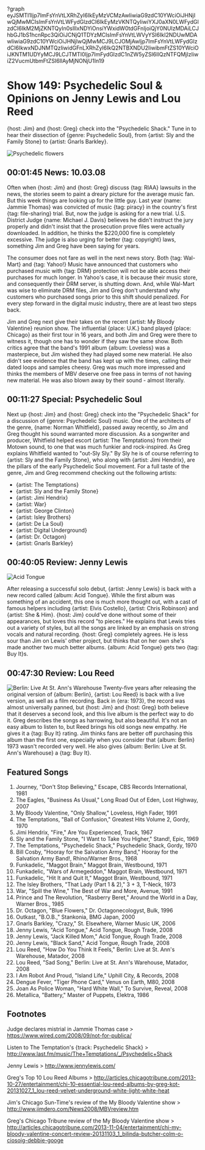 ?graph eyJSMTI1Ijp7ImFsYnVtLXRhZyI6IkEyMzVCMzAwIiwiaG9zdC10YWciOiJHNjIwQjMwMCIsImFsYnVtLWFydGlzdCI6IkEyMzVKNTQyIiwiYXJ0aXN0LWFydGlzdCI6IkM2MjZKNTQyIn0sIlIxNDYiOnsiYWxidW0tdGFnIjoiQjY0NUIzMDAiLCJhbGJ1bS1hcnRpc3QiOiJCNjQ1TDYzMCIsImFsYnVtLWVyYSI6IkI2NDUwMDAwIiwiaG9zdC10YWciOiJHNjIwQjMwMCJ9LCJOMjAwIjp7ImFsYnVtLWFydGlzdCI6IkwxNDJNMTQzIiwidGFnLXRhZyI6IkQ2NTBXNDU2IiwibmFtZS10YWciOiJKNTM1UDYyMCJ9LCJTMTI0Ijp7ImFydGlzdC1nZW5yZSI6IlQzNTFQMjIzIiwiZ2VucmUtbmFtZSI6IlAyMjNONjU1In19

# Show 149: Psychedelic Soul & Opinions on Jenny Lewis and Lou Reed
{host: Jim} and {host: Greg} check into the  "Psychedelic Shack."  Tune in to hear their dissection of {genre: Psychedelic Soul}, from {artist: Sly and the Family Stone} to {artist: Gnarls Barkley}.

![Psychedelic flowers](http://static.soundopinions.org/images/2009/psychedelic.jpg)

## 00:01:45 News: 10.03.08
Often when {host: Jim} and {host: Greg} discuss {tag: RIAA} lawsuits in the news, the stories seem to paint a dreary picture for the average music fan. But this week things are looking up for the little guy. Last year {name: Jammie Thomas} was convicted of music {tag: piracy} in the country's first {tag: file-sharing} trial. But, now the judge is asking for a new trial. U.S. District Judge {name: Michael J. Davis} believes he didn't instruct the jury properly and didn't insist that the prosecution prove files were actually downloaded. In addition, he thinks the $220,000 fine is completely excessive. The judge is also urging for better {tag: copyright} laws, something Jim and Greg have been saying for years.

The consumer does not fare as well in the next news story. Both {tag: Wal-Mart} and {tag: Yahoo!} Music have announced that customers who purchased music with {tag: DRM} protection will not be able access their purchases for much longer. In Yahoo's case, it is because their music store, and consequently their DRM server, is shutting down. And, while Wal-Mart was wise to eliminate DRM files, Jim and Greg don't understand why customers who purchased songs prior to this shift should penalized. For every step forward in the digital music industry, there are at least two steps back.

Jim and Greg next give their takes on the recent {artist: My Bloody Valentine} reunion show. The influential {place: U.K.} band played {place: Chicago} as their first tour in 16 years, and both Jim and Greg were there to witness it, though one has to wonder if they saw the same show. Both critics agree that the band's 1991 album {album: Loveless} was a masterpiece, but Jim wished they had played some new material. He also didn't see evidence that the band has kept up with the times, calling their dated loops and samples cheesy. Greg was much more impressed and thinks the members of MBV deserve one free pass in terms of not having new material. He was also blown away by their sound - almost literally.

## 00:11:27 Special: Psychedelic Soul
Next up {host: Jim} and {host: Greg} check into the "Psychedelic Shack" for a discussion of {genre: Psychedelic Soul} music. One of the architects of the genre, {name: Norman Whitfield}, passed away recently, so Jim and Greg thought his sound warranted more discussion. As a songwriter and producer, Whitfield helped escort {artist: The Temptations} from their Motown sound, to one that was much funkier and rock-inspired. As Greg explains Whitfield wanted to "out-Sly Sly." By Sly he is of course referring to {artist: Sly and the Family Stone}, who along with {artist: Jimi Hendrix}, are the pillars of the early Psychedelic Soul movement. For a full taste of the genre, Jim and Greg recommend checking out the following artists:

- {artist: The Temptations}
- {artist: Sly and the Family Stone}
- {artist: Jimi Hendrix}
- {artist: War}
- {artist: George Clinton}
- {artist: Isley Brothers}
- {artist: De La Soul}
- {artist: Digital Underground}
- {artist: Dr. Octagon}
- {artist: Gnarls Barkley} 

## 00:40:05 Review: Jenny Lewis
![Acid Tongue](http://is3.mzstatic.com/image/thumb/Music/v4/83/ae/04/83ae043f-6cce-a669-6238-4beb4f83bf50/source/600x600bb.jpg "117038088/290663714")

After releasing a successful solo debut, {artist: Jenny Lewis} is back with a new record called {album: Acid Tongue}. While the first album was something of an accident, this one is much more thought out, with a cast of famous helpers including {artist: Elvis Costello}, {artist: Chris Robinson} and {artist: She & Him}. {host: Jim} could've done without some of their appearances, but loves this record "to pieces." He explains that Lewis tries out a variety of styles, but all the songs are linked by an emphasis on strong vocals and natural recording. {host: Greg} completely agrees. He is less sour than Jim on Lewis' other project, but thinks that on her own she's made another two much better albums. {album: Acid Tongue} gets two {tag: Buy It}s.

## 00:47:30 Review: Lou Reed
![Berlin: Live At St. Ann's Warehouse](http://a3.mzstatic.com/us/r30/Features/3f/da/9d/dj.fewszlhj.600x600-75.jpg "167203/290765507")
Twenty-five years after releasing the original version of {album: Berlin}, {artist: Lou Reed} is back with a live version, as well as a film recording. Back in {era: 1973}, the record was almost universally panned, but {host: Jim} and {host: Greg} both believe that it deserves a second look, and this live album is the perfect way to do it. Greg describes the songs as harrowing, but also beautiful. It's not an easy album to listen to, but Reed brings his old songs new empathy. He gives it a {tag: Buy It} rating. Jim thinks fans are better off purchasing this album than the first one, especially when you consider that {album: Berlin} 1973 wasn't recorded very well. He also gives {album: Berlin: Live at St. Ann's Warehouse} a {tag: Buy It}.

## Featured Songs
1. Journey, "Don't Stop Believing," Escape, CBS Records International, 1981
2. The Eagles, "Business As Usual," Long Road Out of Eden, Lost Highway, 2007
3. My Bloody Valentine, "Only Shallow," Loveless, High Fader, 1991
4. The Temptations, "Ball of Confusion," Greatest Hits Volume 2, Gordy, 1970
5. Jimi Hendrix, "Fire," Are You Experienced, Track, 1967
6. Sly and the Family Stone, "I Want to Take You Higher," Stand!, Epic, 1969
7. The Temptations, "Psychedelic Shack," Psychedelic Shack, Gordy, 1970
8. Bill Cosby, "Hooray for the Salvation Army Band," Hooray for the Salvation Army Band!, Rhino/Warner Bros., 1968
9. Funkadelic, "Maggot Brain," Maggot Brain, Westbound, 1971
10. Funkadelic, "Wars of Armegeddon," Maggot Brain, Westbound, 1971
11. Funkadelic, "Hit It and Quit It," Maggot Brain, Westbound, 1971
12. The Isley Brothers, "That Lady (Part 1 & 2)," 3 + 3, T-Neck, 1973
13. War, "Spill the Wine," The Best of War and More, Avenue, 1991
14. Prince and The Revolution, "Rasberry Beret," Around the World in a Day, Warner Bros., 1985
15. Dr. Octagon, "Blue Flowers," Dr. Octagonecologyst, Bulk, 1996
16. Outkast, "B.O.B.," Stankonia, BMG Japan, 2000
17. Gnarls Barkley, "Crazy," St. Elsewhere, Warner Music UK, 2006
18. Jenny Lewis, "Acid Tongue," Acid Tongue, Rough Trade, 2008
19. Jenny Lewis, "Jack Killed Mom," Acid Tongue, Rough Trade, 2008
20. Jenny Lewis, "Black Sand," Acid Tongue, Rough Trade, 2008
21. Lou Reed, "How Do You Think It Feels," Berlin: Live at St. Ann's Warehouse, Matador, 2008
22. Lou Reed, "Sad Song," Berlin: Live at St. Ann's Warehouse, Matador, 2008
23. I Am Robot And Proud, "Island Life," Uphill City, & Records, 2008
24. Dengue Fever, "Tiger Phone Card," Venus on Earth, M80, 2008
25. Joan As Police Woman, "Hard White Wall," To Survive, Reveal, 2008
26. Metallica, "Battery," Master of Puppets, Elektra, 1986

## Footnotes

Judge declares mistrial in Jammie Thomas case > https://www.wired.com/2008/09/not-for-publica/

Listen to The Temptation's {track: Psychedelic Shack} > http://www.last.fm/music/The+Temptations/_/Psychedelic+Shack

Jenny Lewis > http://www.jennylewis.com/

Greg's Top 10 Lou Reed Albums > http://articles.chicagotribune.com/2013-10-27/entertainment/chi-10-essential-lou-reed-albums-by-greg-kot-20131027_1_lou-reed-velvet-underground-white-light-white-heat

Jim's Chicago Sun-Time's review of the My Bloody Valentine show > http://www.jimdero.com/News2008/MBVreview.htm

Greg's Chicago Tribune review of the My Bloody Valentine show > http://articles.chicagotribune.com/2013-11-04/entertainment/chi-my-bloody-valentine-concert-review-20131103_1_bilinda-butcher-colm-o-ciosoig-debbie-googe